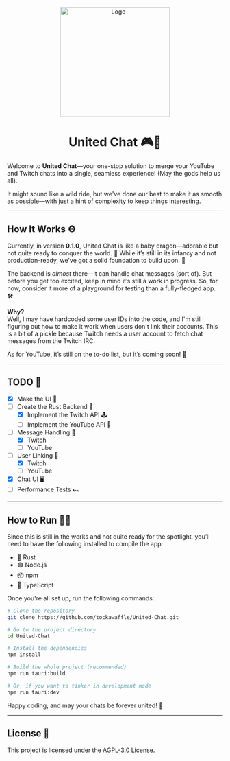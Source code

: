 <div align="center">

<img src="/public/icons/256x256.ico" alt="Logo" width="256" height="256"/>

# **United Chat** 🎮💬

</div>

Welcome to **United Chat**—your one-stop solution to merge your YouTube and Twitch chats into a single,
seamless experience!
(May the gods help us all).

It might sound like a wild ride,
but we've done our best to make it as smooth as possible—with just a hint of complexity to keep things interesting.


---

## **How It Works** ⚙️

Currently, in version **0.1.0**, United Chat is like a baby dragon—adorable but not quite ready to conquer the world.
🐉 While it’s still in its infancy and not production-ready, we've got a solid foundation to build upon.
🚀

The backend is *almost* there—it can handle chat messages (sort of).
But before you get too excited, keep in mind it’s still a work in progress.
So, for now, consider it more of a playground for testing than a fully-fledged app.
🛠️

**Why?**  
Well, I may have hardcoded some user IDs into the code,
and I'm still figuring out how to make it work when users don't link their accounts.
This is a bit of a pickle because Twitch needs a user account to fetch chat messages from the Twitch IRC.

As for YouTube, it’s still on the to-do list, but it’s coming soon! 📅

---

## **TODO** 📝

- [X] Make the UI 🎨
- [ ] Create the Rust Backend 🔧
    - [X] Implement the Twitch API 🕹️
    - [ ] Implement the YouTube API 🎥
- [ ] Message Handling 💬
    - [X] Twitch
    - [ ] YouTube
- [ ] User Linking 🔗
    - [X] Twitch
    - [ ] YouTube
- [X] Chat UI 🖥️
- [ ] Performance Tests 🏎️

---

## **How to Run** 🏃‍♂️

Since this is still in the works and not quite ready for the spotlight,
you’ll need to have the following installed to compile the app:

- 🦀 Rust
- 🟢 Node.js
- 📦 npm
- 🔡 TypeScript

Once you're all set up, run the following commands:

```bash
# Clone the repository
git clone https://github.com/tockawaffle/United-Chat.git

# Go to the project directory
cd United-Chat

# Install the dependencies
npm install

# Build the whole project (recommended)
npm run tauri:build

# Or, if you want to tinker in development mode
npm run tauri:dev
```

Happy coding, and may your chats be forever united! 🎉

---

## **License** 📜

This project is licensed under the [AGPL-3.0 License.](/LICENSE)